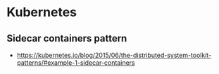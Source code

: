 
# Kubernetes

## Sidecar containers pattern

- https://kubernetes.io/blog/2015/06/the-distributed-system-toolkit-patterns/#example-1-sidecar-containers



